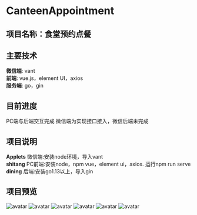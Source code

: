 # CanteenAppointment
## 项目名称：食堂预约点餐
## 主要技术
**微信端**:
vant<br>
**前端**:
vue.js，element UI，axios<br>
**服务端**:
go，gin
## 目前进度
PC端与后端交互完成
微信端为实现接口接入，微信后端未完成
## 项目说明
**Applets** 
微信端:安装node环境，导入vant<br>
**shitang**
PC前端:安装node，npm vue，element ui，axios. 运行npm run serve<br>
**dining**
后端:安装go1.13以上，导入gin
## 项目预览
![avatar](/img/1.jpg)
![avatar](/img/2.jpg)
![avatar](/img/3.jpg)
![avatar](/img/4.jpg)
![avatar](img/5.png)
![avatar](img/6.png)
